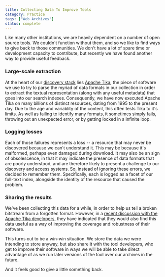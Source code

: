 ```yaml
---
title: Collecting Data To Improve Tools
category: Practice
tags: ["Web Archives"]
status: complete
---
```


Like many other institutions, we are heavily dependent on a number of open source tools. We couldn't function without them, and so we like to find ways to give back to those communities. We don't have a lot of spare time or development capacity to contribute, but recently we have found another way to provide useful feedback.

### Large-scale extraction ###

At the heart of our [discovery stack][1] lies [Apache Tika][2], the piece of software we use to try to parse the myriad of data formats in our collection in order to extract the textual representation (along with any useful metadata) that goes into our search indexes. Consequently, we have now executed Apache Tika on many billions of distinct resources, dating from 1995 to the present day. Due to the age and variablity of the content, this often tests Tika to it's limits. As well as failing to identify many formats, it sometimes simply fails, throwing out an unexpected error, or by getting locked in a infinite loop.

### Logging losses ###

Each of those failures represents a loss -- a resource that may never be discovered because we can't understand it. This may be because it's malformed, perhaps even damaged during download. It may also be an sign of obsolescence, in that it may indicate the presence of data formats that are poorly understood, and are therefore likely to present a challenge to our discovery and access systems. So, instead of ignoring these errors, we decided to remember them. Specifically, each is logged as a facet of our full-text index, alongside the identity of the resource that caused the problem.

### Sharing the results ###

We've been collecting this data for a while, in order to help us tell a broken bitstream from a forgotten format. However, in a [recent discussion with the Apache Tika developers][3], they have indicated that they would also find this data useful as a way of improving the coverage and robustness of their software.

This turns out to be a win-win situation. We store the data we were intending to store anyway, but also share it with the tool developers, who get to improve their software in ways we will be able to take direct advantage of as we run later versions of the tool over our archives in the future. 

And it feels good to give a little something back.

[1]: https://github.com/ukwa/webarchive-discovery
[2]: http://tika.apache.org/
[3]: https://issues.apache.org/jira/browse/TIKA-1302
